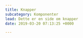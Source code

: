 ```yaml
---
title: Knapper
subcategory: Komponenter
lead: Dette er en side om knapper
date: 2019-03-20 07:13:25 +0000

---
```

